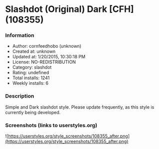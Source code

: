 # Slashdot (Original) Dark [CFH] (108355)

### Information
- Author: cornfeedhobo (unknown)
- Created at: unknown
- Updated at: 1/20/2015, 10:30:18 PM
- License: NO-REDISTRIBUTION
- Category: slashdot
- Rating: undefined
- Total installs: 1241
- Weekly installs: 6


### Description
Simple and Dark slashdot style.
Please update frequently, as this style is currently being developed.


### Screenshots (links to userstyles.org)
![https://userstyles.org/style_screenshots/108355_after.png](https://userstyles.org/style_screenshots/108355_after.png)


